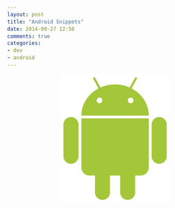 ```yaml
---
layout: post
title: "Android Snippets"
date: 2014-09-27 12:50
comments: true
categories: 
- dev
- android
---
```

<center><p><img src="/images/android_robot.png" width="255" height="300"></p></center>

<script src="https://gist.github.com/flyfire/43442fbd80367f18ea86.js"></script> 

<!-- more -->

<script src="https://gist.github.com/flyfire/2bced0bc7b19d20bd8ab.js"></script>

<script src="https://gist.github.com/flyfire/98a8b9b54c59276ed615.js"></script>

<script src="https://gist.github.com/flyfire/882aa9f2ea02462d6a2c.js"></script>

<script src="https://gist.github.com/flyfire/9760733.js"></script>

<script src="https://gist.github.com/flyfire/90a2d6b78f0273f7d395.js"></script>
